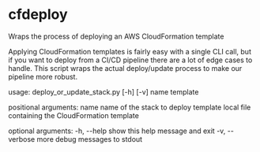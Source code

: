 # cfdeploy
Wraps the process of deploying an AWS CloudFormation template

Applying CloudFormation templates is fairly easy with a single CLI call, but if you want to deploy from a CI/CD pipeline there are a lot of edge cases to handle. This script wraps the actual deploy/update process to make our pipeline more robust.


usage: deploy_or_update_stack.py [-h] [-v] name template

positional arguments:
  name           name of the stack to deploy
  template       local file containing the CloudFormation template

optional arguments:
  -h, --help     show this help message and exit
  -v, --verbose  more debug messages to stdout

